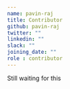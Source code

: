 ```yaml
---
name: pavin-raj
title: Contributor
github: pavin-raj
twitter: ""
linkedin: ""
slack: ""
joining_date: ""
role : contributor
---
```


Still waiting for this
